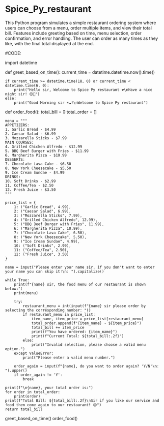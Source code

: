 # Spice_Py_restaurant
This Python program simulates a simple restaurant ordering system where users can choose from a menu, order multiple items, and view their total bill. Features include greeting based on time, menu selection, order confirmation, and error handling. The user can order as many times as they like, with the final total displayed at the end.

#CODE:



import datetime


def greet_based_on_time():
    current_time = datetime.datetime.now().time()

    if current_time >= datetime.time(18, 0) or current_time < datetime.time(6, 0):
        print("Hello sir, Welcome to Spice Py restaurant ❤️\nHave a nice night sir! 😊🌙")
    else:
        print("Good Morning sir ☀️☁️!\nWelcome to Spice Py restaurant")


def order_food():
    total_bill = 0
    total_order = []

    menu = """
    APPETIZERS:
    1. Garlic Bread - $4.99
    2. Caesar Salad - $6.99
    3. Mozzarella Sticks - $7.99
    MAIN COURSES:
    4. Grilled Chicken Alfredo - $12.99
    5. BBQ Beef Burger with Fries - $11.99
    6. Margherita Pizza - $10.99
    DESSERTS:
    7. Chocolate Lava Cake - $6.50
    8. New York Cheesecake - $5.50
    9. Ice Cream Sundae - $4.99
    DRINKS:
    10. Soft Drinks - $2.99
    11. Coffee/Tea - $2.50
    12. Fresh Juice - $3.50
    """

    price_list = {
        1: ("Garlic Bread", 4.99),
        2: ("Caesar Salad", 6.99),
        3: ("Mozzarella Sticks", 7.99),
        4: ("Grilled Chicken Alfredo", 12.99),
        5: ("BBQ Beef Burger with Fries", 11.99),
        6: ("Margherita Pizza", 10.99),
        7: ("Chocolate Lava Cake", 6.50),
        8: ("New York Cheesecake", 5.50),
        9: ("Ice Cream Sundae", 4.99),
        10: ("Soft Drinks", 2.99),
        11: ("Coffee/Tea", 2.50),
        12: ("Fresh Juice", 3.50)
    }

    name = input("Please enter your name sir, if you don't want to enter your name you can skip it!\n: ").capitalize()

    while True:
        print(f"{name} sir, the food menu of our restaurant is shown below:")
        print(menu)

        try:
            restaurant_menu = int(input(f"{name} sir please order by selecting the corresponding number: "))
            if restaurant_menu in price_list:
                item_name, item_price = price_list[restaurant_menu]
                total_order.append(f"{item_name} - ${item_price}")
                total_bill += item_price
                print(f"You have ordered: {item_name}")
                print(f"Current Total: ${total_bill:.2f}")
            else:
                print("Invalid selection, please choose a valid menu option.")
        except ValueError:
            print("Please enter a valid menu number.")

        order_again = input(f"{name}, do you want to order again? 'Y/N'\n: ").upper()
        if order_again != 'Y':
            break

    print(f"\n{name}, your total order is:")
    for order in total_order:
        print(order)
    print(f"Total Bill: ${total_bill:.2f}\nSir if you like our service and food then come again to our restaurant! 😊")
    return total_bill

greet_based_on_time()
order_food()
